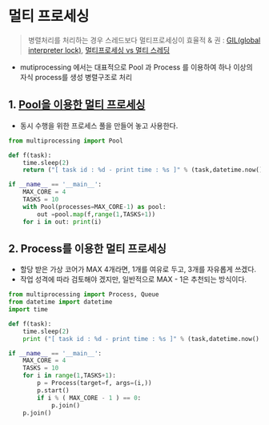 # 멀티 프로세싱 

> 병렬처리를 처리하는 경우 스레드보다 멀티프로세싱이 효율적 & 권 : [GIL(global interpreter lock)](http://qkqhxla1.tistory.com/270), [멀티프로세싱 vs 멀티 스레딩](https://hashcode.co.kr/questions/691/%ED%8C%8C%EC%9D%B4%EC%8D%AC%EC%9C%BC%EB%A1%9C-%EB%A9%80%ED%8B%B0%ED%94%84%EB%A1%9C%EC%84%B8%EC%8B%B1-vs-%EB%A9%80%ED%8B%B0-%EC%8A%A4%EB%A0%88%EB%94%A9)


- mutiprocessing 에서는 대표적으로 Pool 과 Process 를 이용하여 하나 이상의 자식 process를 생성 병렬구조로 처리

## 1. [Pool을 이용한 멀티 프로세싱 ](https://data-rider.blogspot.com/2015/07/blog-post_17.html)

- 동시 수행을 위한 프로세스 풀을 만들어 놓고 사용한다.

```python 
from multiprocessing import Pool

def f(task):
    time.sleep(2)
    return ("[ task id : %d - print time : %s ]" % (task,datetime.now().strftime('%s')))

if __name__ == '__main__':
    MAX_CORE = 4
    TASKS = 10
    with Pool(processes=MAX_CORE-1) as pool:
        out =pool.map(f,range(1,TASKS+1))
    for i in out: print(i)
```








## 2. Process를 이용한 멀티 프로세싱 


- 할당 받은 가상 코어가 MAX 4개라면, 1개를 여유로 두고, 3개를 자유롭게 쓰겠다.
- 작업 성격에 따라 검토해야 겠지만, 일반적으로 MAX - 1은 추천되는 방식이다.



```python 
from multiprocessing import Process, Queue
from datetime import datetime
import time

def f(task):
    time.sleep(2)
    print ("[ task id : %d - print time : %s ]" % (task,datetime.now().strftime('%s')))

if __name__ == '__main__':
    MAX_CORE = 4
    TASKS = 10
    for i in range(1,TASKS+1):
        p = Process(target=f, args=(i,))
        p.start()
        if i % ( MAX_CORE - 1 ) == 0:
            p.join()
    p.join()
```







